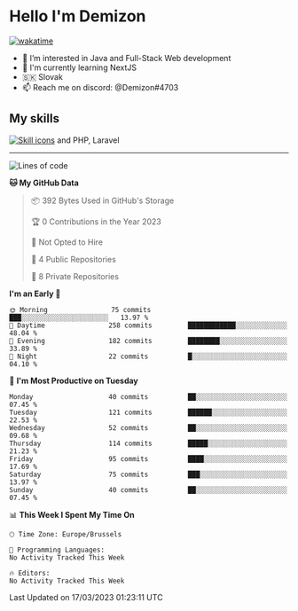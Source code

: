 # Hello I'm Demizon
[![wakatime](https://wakatime.com/badge/user/6ad1949f-d6d7-44f9-9eee-c35e54cc499b.svg)](https://wakatime.com/@6ad1949f-d6d7-44f9-9eee-c35e54cc499b)
- 👀 I’m interested in Java and Full-Stack Web development
- 🌱 I'm currently learning NextJS
- 🇸🇰 Slovak
- 📫 Reach me on discord: @Demizon#4703

## My skills
[![Skill icons](https://skillicons.dev/icons?i=java,js,ts,html,css,react,py,git,docker,linux,mysql,mongo&theme=dark)](https://github.com/Demizon3433) and PHP, Laravel

---

<!--START_SECTION:waka-->
![Lines of code](https://img.shields.io/badge/From%20Hello%20World%20I%27ve%20Written-79.2%20thousand%20lines%20of%20code-blue)

**🐱 My GitHub Data** 

> 📦 392 Bytes Used in GitHub's Storage 
 > 
> 🏆 0 Contributions in the Year 2023
 > 
> 🚫 Not Opted to Hire
 > 
> 📜 4 Public Repositories 
 > 
> 🔑 8 Private Repositories 
 > 
**I'm an Early 🐤** 

```text
🌞 Morning                75 commits          ███░░░░░░░░░░░░░░░░░░░░░░   13.97 % 
🌆 Daytime                258 commits         ████████████░░░░░░░░░░░░░   48.04 % 
🌃 Evening                182 commits         ████████░░░░░░░░░░░░░░░░░   33.89 % 
🌙 Night                  22 commits          █░░░░░░░░░░░░░░░░░░░░░░░░   04.10 % 
```
📅 **I'm Most Productive on Tuesday** 

```text
Monday                   40 commits          ██░░░░░░░░░░░░░░░░░░░░░░░   07.45 % 
Tuesday                  121 commits         ██████░░░░░░░░░░░░░░░░░░░   22.53 % 
Wednesday                52 commits          ██░░░░░░░░░░░░░░░░░░░░░░░   09.68 % 
Thursday                 114 commits         █████░░░░░░░░░░░░░░░░░░░░   21.23 % 
Friday                   95 commits          ████░░░░░░░░░░░░░░░░░░░░░   17.69 % 
Saturday                 75 commits          ███░░░░░░░░░░░░░░░░░░░░░░   13.97 % 
Sunday                   40 commits          ██░░░░░░░░░░░░░░░░░░░░░░░   07.45 % 
```


📊 **This Week I Spent My Time On** 

```text
🕑︎ Time Zone: Europe/Brussels

💬 Programming Languages: 
No Activity Tracked This Week

🔥 Editors: 
No Activity Tracked This Week
```


 Last Updated on 17/03/2023 01:23:11 UTC
<!--END_SECTION:waka-->
